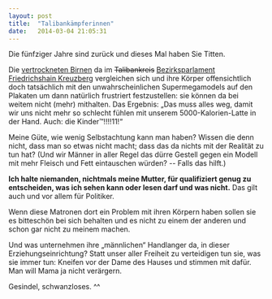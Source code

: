 ```yaml
---
layout: post
title:  "Talibankämpferinnen"
date:   2014-03-04 21:05:31
---
```

Die fünfziger Jahre sind zurück und dieses Mal haben Sie Titten.

Die [vertrockneten Birnen](http://oliver-flesch.com/2014/03/04/die-diktatur-der-ungekusten-warum-uns-lana-del-rey-und-andere-plakatschonheiten-in-kreuzbergfriedrichshain-nicht-mehr-anlacheln-durfen/) da im <del>Talibankreis</del> [Bezirksparlament Friedrichshain Kreuzberg](http://genderama.blogspot.de/2014/03/die-talibankampferinnen-von-kreuzberg.html) vergleichen sich und ihre Körper offensichtlich doch tatsächlich mit den unwahrscheinlichen Supermegamodels auf den Plakaten um dann natürlich frustriert festzustellen: sie können da bei weitem nicht (mehr) mithalten. Das Ergebnis: „Das muss alles weg, damit wir uns nicht mehr so schlecht fühlen mit unserem 5000-Kalorien-Latte in der Hand. Auch: die Kinder™!!!!11!“

Meine Güte, wie wenig Selbstachtung kann man haben? Wissen die denn nicht, dass man so etwas nicht macht; dass das da nichts mit der Realität zu tun hat? (Und wir Männer in aller Regel das dürre Gestell gegen ein Modell mit mehr Fleisch und Fett eintauschen würden? -- Falls das hilft.)

**Ich halte niemanden, nichtmals meine Mutter, für qualifiziert genug zu entscheiden, was ich sehen kann oder lesen darf und was nicht.** Das gilt auch und vor allem für Politiker.

Wenn diese Matronen dort ein Problem mit ihren Körpern haben sollen sie es bitteschön bei sich behalten und es nicht zu einem der anderen und schon gar nicht zu meinem machen.

Und was unternehmen ihre „männlichen“ Handlanger da, in dieser Erziehungseinrichtung? Statt unser aller Freiheit zu verteidigen tun sie, was sie immer tun: Kneifen vor der Dame des Hauses und stimmen mit dafür. Man will Mama ja nicht verärgern. 

Gesindel, schwanzloses. ^^